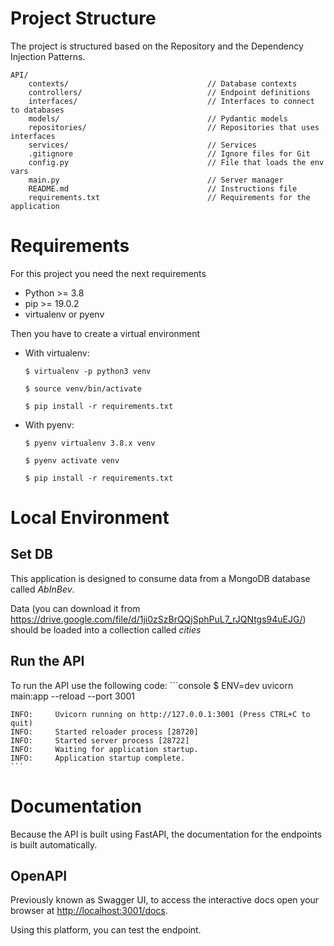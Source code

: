 # Project Structure

The project is structured based on the Repository and the Dependency Injection Patterns.

```
API/
    contexts/                               // Database contexts
    controllers/                            // Endpoint definitions
    interfaces/                             // Interfaces to connect to databases
    models/                                 // Pydantic models
    repositories/                           // Repositories that uses interfaces
    services/                               // Services
    .gitignore                              // Ignore files for Git
    config.py                               // File that loads the env vars
    main.py                                 // Server manager
    README.md                               // Instructions file
    requirements.txt                        // Requirements for the application
```

<div style="margin-bottom: 3%"></div>

# Requirements

For this project you need the next requirements

* Python >= 3.8
* pip >= 19.0.2
* virtualenv or pyenv

Then you have to create a virtual environment

* With virtualenv:

  ```console
  $ virtualenv -p python3 venv

  $ source venv/bin/activate

  $ pip install -r requirements.txt
  ```

* With pyenv:
  ```console
  $ pyenv virtualenv 3.8.x venv

  $ pyenv activate venv

  $ pip install -r requirements.txt
  ```
<div style="margin-bottom: 3%"></div>

# Local Environment
## Set DB

This application is designed to consume data from a MongoDB database called *AbInBev*. 

Data (you can download it from <a href="https://drive.google.com/file/d/1ji0zSzBrQQjSphPuL7_rJQNtgs94uEJG/" class="external-link" target="_blank">https://drive.google.com/file/d/1ji0zSzBrQQjSphPuL7_rJQNtgs94uEJG/</a>) should be loaded into a collection called *cities*

## Run the API

To run the API use the following code:
    ```console
    $ ENV=dev uvicorn main:app --reload --port 3001

    INFO:     Uvicorn running on http://127.0.0.1:3001 (Press CTRL+C to quit)
    INFO:     Started reloader process [28720]
    INFO:     Started server process [28722]
    INFO:     Waiting for application startup.
    INFO:     Application startup complete.
    ```

<div style="margin-bottom: 3%"></div>


# Documentation

Because the API is built using FastAPI, the documentation for the endpoints is built automatically.

## OpenAPI

Previously known as Swagger UI, to access the interactive docs open your browser at <a href="http://127.0.0.1:3001/docs" class="external-link" target="_blank">http://localhost:3001/docs</a>.

Using this platform, you can test the endpoint.